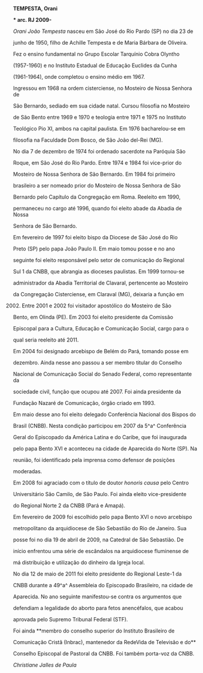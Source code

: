 **TEMPESTA, Orani**



**\* arc. RJ 2009-**



*Orani João Tempesta* nasceu em São José do Rio Pardo (SP) no dia 23 de

junho de 1950, filho de Achille Tempesta e de Maria Bárbara de Oliveira.



Fez o ensino fundamental no Grupo Escolar Tarquínio Cobra Olyntho

(1957-1960) e no Instituto Estadual de Educação Euclides da Cunha

(1961-1964), onde completou o ensino médio em 1967.



Ingressou em 1968 na ordem cisterciense, no Mosteiro de Nossa Senhora de

São Bernardo, sediado em sua cidade natal. Cursou filosofia no Mosteiro

de São Bento entre 1969 e 1970 e teologia entre 1971 e 1975 no Instituto

Teológico Pio XI, ambos na capital paulista. Em 1976 bacharelou-se em

filosofia na Faculdade Dom Bosco, de São João del-Rei (MG).



No dia 7 de dezembro de 1974 foi ordenado sacerdote na Paróquia São

Roque, em São José do Rio Pardo. Entre 1974 e 1984 foi vice-prior do

Mosteiro de Nossa Senhora de São Bernardo. Em 1984 foi primeiro

brasileiro a ser nomeado prior do Mosteiro de Nossa Senhora de São

Bernardo pelo Capítulo da Congregação em Roma. Reeleito em 1990,

permaneceu no cargo até 1996, quando foi eleito abade da Abadia de Nossa

Senhora de São Bernardo.



Em fevereiro de 1997 foi eleito bispo da Diocese de São José do Rio

Preto (SP) pelo papa João Paulo II. Em maio tomou posse e no ano

seguinte foi eleito responsável pelo setor de comunicação do Regional

Sul 1 da CNBB, que abrangia as dioceses paulistas. Em 1999 tornou-se

administrador da Abadia Territorial de Clavaral, pertencente ao Mosteiro

da Congregação Cisterciense, em Claraval (MG), deixaria a função em

2002. Entre 2001 e 2002 foi visitador apostólico do Mosteiro de São

Bento, em Olinda (PE). Em 2003 foi eleito presidente da Comissão

Episcopal para a Cultura, Educação e Comunicação Social, cargo para o

qual seria reeleito até 2011.



Em 2004 foi designado arcebispo de Belém do Pará, tomando posse em

dezembro. Ainda nesse ano passou a ser membro titular do Conselho

Nacional de Comunicação Social do Senado Federal, como representante da

sociedade civil, função que ocupou até 2007. Foi ainda presidente da

Fundação Nazaré de Comunicação, órgão criado em 1993.



Em maio desse ano foi eleito delegado Conferência Nacional dos Bispos do

Brasil (CNBB). Nesta condição participou em 2007 da 5^a^ Conferência

Geral do Episcopado da América Latina e do Caribe, que foi inaugurada

pelo papa Bento XVI e aconteceu na cidade de Aparecida do Norte (SP). Na

reunião, foi identificado pela imprensa como defensor de posições

moderadas.



Em 2008 foi agraciado com o título de doutor *honoris causa* pelo Centro

Universitário São Camilo, de São Paulo. Foi ainda eleito vice-presidente

do Regional Norte 2 da CNBB (Pará e Amapá).



Em fevereiro de 2009 foi escolhido pelo papa Bento XVI o novo arcebispo

metropolitano da arquidiocese de São Sebastião do Rio de Janeiro. Sua

posse foi no dia 19 de abril de 2009, na Catedral de São Sebastião. De

início enfrentou uma série de escândalos na arquidiocese fluminense de

má distribuição e utilização do dinheiro da Igreja local.



No dia 12 de maio de 2011 foi eleito presidente do Regional Leste-1 da

CNBB durante a 49^a^ Assembleia do Episcopado Brasileiro, na cidade de

Aparecida. No ano seguinte manifestou-se contra os argumentos que

defendiam a legalidade do aborto para fetos anencéfalos, que acabou

aprovada pelo Supremo Tribunal Federal (STF).



Foi ainda **membro do conselho superior do Instituto Brasileiro de

Comunicação Cristã (Inbrac), mantenedor da RedeVida de Televisão e do**

Conselho Episcopal de Pastoral da CNBB. Foi também porta-voz da CNBB.



*Christiane Jalles de Paula*



